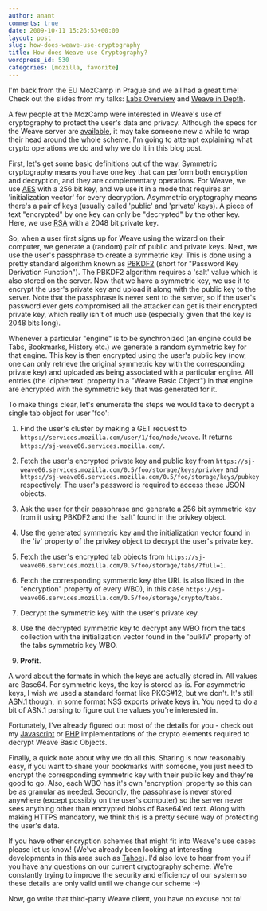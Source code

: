 ```yaml
---
author: anant
comments: true
date: 2009-10-11 15:26:53+00:00
layout: post
slug: how-does-weave-use-cryptography
title: How does Weave use Cryptography?
wordpress_id: 530
categories: [mozilla, favorite]
---
```


I'm back from the EU MozCamp in Prague and we all had a great time! Check out the slides from my talks: [Labs Overview](http://proness.kix.in/talks/mozcamp09-labs.pdf) and [Weave in Depth](http://proness.kix.in/talks/mozcamp09-weave.pdf).

A few people at the MozCamp were interested in Weave's use of cryptography to protect the user's data and privacy. Although the specs for the Weave server are [available](https://wiki.mozilla.org/Labs/Weave/0.5/API), it may take someone new a while to wrap their head around the whole scheme. I'm going to attempt explaining what crypto operations we do and why we do it in this blog post.

First, let's get some basic definitions out of the way. Symmetric cryptography means you have one key that can perform both encryption and decryption, and they are complementary operations. For Weave, we use [AES](http://en.wikipedia.org/wiki/Advanced_Encryption_Standard) with a 256 bit key, and we use it in a mode that requires an 'initialization vector' for every decryption. Asymmetric cryptography means there's a pair of keys (usually called 'public' and 'private' keys). A piece of text "encrypted" by one key can only be "decrypted" by the other key. Here, we use [RSA](http://en.wikipedia.org/wiki/RSA) with a 2048 bit private key.

So, when a user first signs up for Weave using the wizard on their computer, we generate a (random) pair of public and private keys. Next, we use the user's passphrase to create a symmetric key. This is done using a pretty standard algorithm known as [PBKDF2](http://en.wikipedia.org/wiki/PBKDF2) (short for "Password Key Derivation Function"). The PBKDF2 algorithm requires a 'salt' value which is also stored on the server. Now that we have a symmetric key, we use it to encrypt the user's private key and upload it along with the public key to the server. Note that the passphrase is never sent to the server, so if the user's password ever gets compromised all the attacker can get is their encrypted private key, which really isn't of much use (especially given that the key is 2048 bits long).

Whenever a particular "engine" is to be synchronized (an engine could be Tabs, Bookmarks, History etc.) we generate a random symmetric key for that engine. This key is then encrypted using the user's public key (now, one can only retrieve the original symmetric key with the corresponding private key) and uploaded as being associated with a particular engine. All entries (the 'ciphertext' property in a "Weave Basic Object") in that engine are encrypted with the symmetric key that was generated for it.

To make things clear, let's enumerate the steps we would take to decrypt a single tab object for user 'foo':

1. Find the user's cluster by making a GET request to `https://services.mozilla.com/user/1/foo/node/weave`. It returns `https://sj-weave06.services.mozilla.com/`.

2. Fetch the user's encrypted private key and public key from `https://sj-weave06.services.mozilla.com/0.5/foo/storage/keys/privkey` and `https://sj-weave06.services.mozilla.com/0.5/foo/storage/keys/pubkey` respectively. The user's password is required to access these JSON objects.

3. Ask the user for their passphrase and generate a 256 bit symmetric key from it using PBKDF2 and the 'salt' found in the privkey object.

4. Use the generated symmetric key and the initialization vector found in the 'iv' property of the privkey object to decrypt the user's private key.

5. Fetch the user's encrypted tab objects from `https://sj-weave06.services.mozilla.com/0.5/foo/storage/tabs/?full=1`.

6. Fetch the corresponding symmetric key (the URL is also listed in the "encryption" property of every WBO), in this case `https://sj-weave06.services.mozilla.com/0.5/foo/storage/crypto/tabs`.

7. Decrypt the symmetric key with the user's private key.

8. Use the decrypted symmetric key to decrypt any WBO from the tabs collection with the initialization vector found in the 'bulkIV' property of the tabs symmetric key WBO.

9. **Profit**.

A word about the formats in which the keys are actually stored in. All values are Base64. For symmetric keys, the key is stored as-is. For asymmetric keys, I wish we used a standard format like PKCS#12, but we don't. It's still [ASN.1](http://en.wikipedia.org/wiki/ASN.1) though, in some format NSS exports private keys in. You need to do a bit of ASN.1 parsing to figure out the values you're interested in.

Fortunately, I've already figured out most of the details for you - check out my [Javascript](http://hg.mozilla.org/labs/weaveweb/file/tip/weave.js#l163) or [PHP](http://hg.mozilla.org/users/anarayanan_mozilla.com/weave-proxy/file/tip/crypto/) implementations of the crypto elements required to decrypt Weave Basic Objects.

Finally, a quick note about why we do all this. Sharing is now reasonably easy, if you want to share your bookmarks with someone, you just need to encrypt the corresponding symmetric key with their public key and they're good to go. Also, each WBO has it's own 'encryption' property so this can be as granular as needed. Secondly, the passphrase is never stored anywhere (except possibly on the user's computer) so the server never sees anything other than encrypted blobs of Base64'ed text. Along with making HTTPS mandatory, we think this is a pretty secure way of protecting the user's data.

If you have other encryption schemes that might fit into Weave's use cases please let us know! (We've already been looking at interesting developments in this area such as [Tahoe](http://allmydata.org/~warner/pycon-tahoe.html)). I'd also love to hear from you if you have any questions on our current cryptography scheme. We're constantly trying to improve the security and efficiency of our system so these details are only valid until we change our scheme :-)

Now, go write that third-party Weave client, you have no excuse not to!
